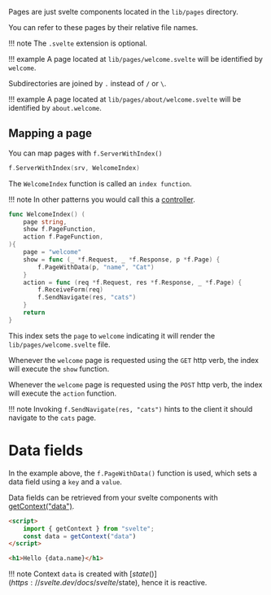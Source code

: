 Pages are just svelte components located in the `lib/pages` directory.

You can refer to these pages by their relative file names.

!!! note
	The `.svelte` extension is optional.

!!! example
	A page located at `lib/pages/welcome.svelte` will be identified by `welcome`.

Subdirectories are joined by `.` instead of `/` or `\`.

!!! example
	A page located at `lib/pages/about/welcome.svelte` will be identified by `about.welcome`.


## Mapping a page

You can map pages with `f.ServerWithIndex()`

```go
f.ServerWithIndex(srv, WelcomeIndex)
```

The `WelcomeIndex` function is called an `index function`.

!!! note
	In other patterns you would call this a [controller](https://en.wikipedia.org/wiki/Model%E2%80%93view%E2%80%93controller).

```go
func WelcomeIndex() (
	page string,
	show f.PageFunction,
	action f.PageFunction,
){
	page = "welcome"
	show = func (_ *f.Request, _ *f.Response, p *f.Page) {
		f.PageWithData(p, "name", "Cat")
	}
	action = func (req *f.Request, res *f.Response, _ *f.Page) {
		f.ReceiveForm(req)
		f.SendNavigate(res, "cats")
	}
	return
}
```

This index sets the `page` to `welcome` indicating it will render the `lib/pages/welcome.svelte` file.


Whenever the `welcome` page is requested using the `GET` http verb, the index will execute the `show` function.

Whenever the `welcome` page is requested using the `POST` http verb, the index will execute the `action` function.

!!! note
	Invoking `f.SendNavigate(res, "cats")` hints to the client it should navigate to the `cats` page.

# Data fields

In the example above, the `f.PageWithData()` function is used, which sets a data field using a `key` and a `value`.

Data fields can be retrieved from your svelte components with [getContext("data")](https://svelte.dev/docs/svelte/svelte#getContext).

```html
<script>
    import { getContext } from "svelte";
    const data = getContext("data")
</script>

<h1>Hello {data.name}</h1>
```

!!! note
	Context `data` is created with [$state()](https://svelte.dev/docs/svelte/$state), hence it is reactive.